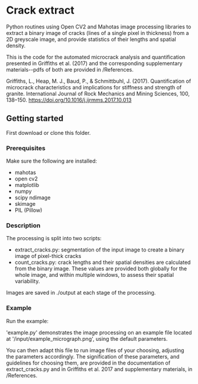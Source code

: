 # Crack extract

Python routines using Open CV2 and Mahotas image processing libraries to extract a binary image of cracks (lines of a single pixel in thickness) from a 2D greyscale image, and provide statistics of their lengths and spatial density.
 
This is the code for the automated microcrack analysis and quantification presented in Griffiths et al. (2017) and the corresponding supplementary materials--pdfs of both are provided in /References.

Griffiths, L., Heap, M. J., Baud, P., & Schmittbuhl, J. (2017). Quantification of microcrack characteristics and implications for stiffness and strength of granite. International Journal of Rock Mechanics and Mining Sciences, 100, 138–150. https://doi.org/10.1016/j.ijrmms.2017.10.013

## Getting started

First download or clone this folder.

### Prerequisites

Make sure the following are installed: 

* mahotas
* open cv2
* matplotlib
* numpy
* scipy ndimage
* skimage
* PIL (Pillow)

### Description

The processing is split into two scripts:

* extract_cracks.py: segmentation of the input image to create a binary image of pixel-thick cracks
* count_cracks.py: crack lengths and their spatial densities are calculated from the binary image. These values are provided both globally for the whole image, and within multiple windows, to assess their spatial variability.

Images are saved in ./output at each stage of the processing.

### Example

Run the example:

'example.py' demonstrates the image processing on an example file located at '/input/example_micrograph.png', using the default parameters.

You can then adapt this file to run image files of your choosing, adjusting the parameters accordingly. The signification of these parameters, and guidelines for choosing them, are provided in the documentation of extract_cracks.py and in Griffiths et al. 2017 and supplementary materials, in /References.

